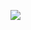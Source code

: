 <p align="left">
    <img src="https://skillicons.dev/icons?i=html,css,js,svelte,astro,cs,dotnet,git,tailwind,bootstrap,vercel,aws&theme=light&theme=dark&perline=6" />
</p>
